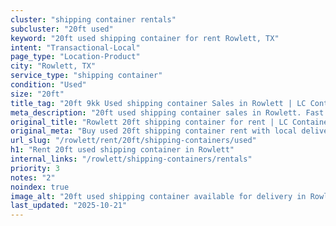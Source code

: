 ```yaml
---
cluster: "shipping container rentals"
subcluster: "20ft used"
keyword: "20ft used shipping container for rent Rowlett, TX"
intent: "Transactional-Local"
page_type: "Location-Product"
city: "Rowlett, TX"
service_type: "shipping container"
condition: "Used"
size: "20ft"
title_tag: "20ft 9kk Used shipping container Sales in Rowlett | LC Container"
meta_description: "20ft used shipping container sales in Rowlett. Fast delivery, competitive pricing. Serving shipping containers area. Quote ID: 5RY. Call (214) 524-4168 for your free quote today."
original_title: "Rowlett 20ft shipping container for rent | LC Container"
original_meta: "Buy used 20ft shipping container rent with local delivery in Rowlett, TX. LC Container — local Since 2003. Request a fast quote today."
url_slug: "/rowlett/rent/20ft/shipping-containers/used"
h1: "Rent 20ft used shipping container in Rowlett"
internal_links: "/rowlett/shipping-containers/rentals"
priority: 3
notes: "2"
noindex: true
image_alt: "20ft used shipping container available for delivery in Rowlett"
last_updated: "2025-10-21"
---
```


<!-- TODO: Add unique city/inventory copy, images, and internal links here. -->
